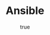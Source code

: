 ---
author:
  name: Linode
  email: docs@linode.com
description: "Ansible is an automation tool for server provisioning, configuration, and management. It allows you to organize your servers into groups, describe how those groups should be configured, and what actions should be taken on them, all from a central location."
og_description: 'Ansible is an automation tool for server provisioning, configuration, and management. It allows you to organize your servers into groups, describe how those groups should be configured, and what actions should be taken on them, all from a central location.'
keywords: ["ansible", "configuration management"]
license: '[CC BY-ND 4.0](https://creativecommons.org/licenses/by-nd/4.0)'
published: 2020-07-15
title: Ansible
show_in_lists: true
aliases: ['/applications/configuration-management/ansible/']
---